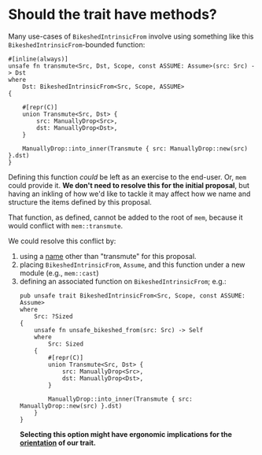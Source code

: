 # Should the trait have methods?

Many use-cases of `BikeshedIntrinsicFrom` involve using something like this `BikeshedIntrinsicFrom`-bounded function:
```rust,ignore
#[inline(always)]
unsafe fn transmute<Src, Dst, Scope, const ASSUME: Assume>(src: Src) -> Dst
where
    Dst: BikeshedIntrinsicFrom<Src, Scope, ASSUME>
{

    #[repr(C)]
    union Transmute<Src, Dst> {
        src: ManuallyDrop<Src>,
        dst: ManuallyDrop<Dst>,
    }

    ManuallyDrop::into_inner(Transmute { src: ManuallyDrop::new(src) }.dst)
}
```
Defining this function *could* be left as an exercise to the end-user. Or, `mem` could provide it. **We don't need to resolve this for the initial proposal**, but having an inkling of how we'd like to tackle it may affect how we name and structure the items defined by this proposal.

That function, as defined, cannot be added to the root of `mem`, because it would conflict with `mem::transmute`.

We could resolve this conflict by:
1. using a [name](./unresolved-trait-name.md) other than "transmute" for this proposal.
2. placing `BikeshedIntrinsicFrom`, `Assume`, and this function under a new module (e.g., `mem::cast`)
3. defining an associated function on `BikeshedIntrinsicFrom`; e.g.:   
    ```rust,ignore
    pub unsafe trait BikeshedIntrinsicFrom<Src, Scope, const ASSUME: Assume>
    where
        Src: ?Sized
    {
        unsafe fn unsafe_bikeshed_from(src: Src) -> Self
        where
            Src: Sized
        {
            #[repr(C)]
            union Transmute<Src, Dst> {
                src: ManuallyDrop<Src>,
                dst: ManuallyDrop<Dst>,
            }

            ManuallyDrop::into_inner(Transmute { src: ManuallyDrop::new(src) }.dst)
        }
    }
    ```
    **Selecting this option might have ergonomic implications for the [orientation](unresolved-trait-orientation.md) of our trait.**
